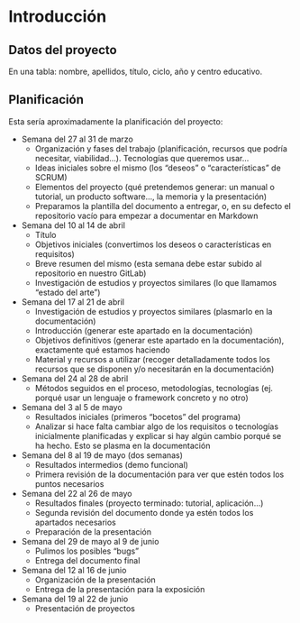 # Introducción



## Datos del proyecto

En una tabla: nombre, apellidos, título, ciclo, año y centro educativo.

## Planificación

Esta sería aproximadamente la planificación del proyecto:

* Semana del 27 al 31 de marzo 
  * Organización y fases del trabajo  (planificación, recursos que podría necesitar, viabilidad…). Tecnologías que queremos usar...
  * Ideas iniciales sobre el mismo (los “deseos” o “características” de SCRUM)
  * Elementos del proyecto (qué pretendemos generar: un manual o tutorial, un producto software…, la memoria y la presentación)
  * Preparamos la plantilla del documento a entregar, o, en su defecto el repositorio vacío para empezar a documentar en Markdown
* Semana del 10 al 14 de abril 
  * Título
  * Objetivos iniciales (convertimos los deseos o características en requisitos)
  * Breve resumen del mismo (esta semana debe estar subido al repositorio en nuestro GitLab)
  * Investigación de estudios y proyectos similares (lo que llamamos “estado del arte”)
* Semana del 17  al 21 de abril
  * Investigación de estudios y proyectos similares  (plasmarlo en la documentación)
  * Introducción (generar este apartado en la documentación)
  * Objetivos definitivos (generar este apartado en la documentación), exactamente qué estamos haciendo
  * Material y recursos a utilizar (recoger detalladamente todos los recursos que se disponen y/o necesitarán en la documentación)
* Semana del 24 al 28 de abril 
  * Métodos seguidos en el proceso, metodologías, tecnologías (ej. porqué usar un lenguaje o framework concreto y no otro)
* Semana del 3 al 5 de mayo 
  * Resultados iniciales (primeros “bocetos” del programa)
  * Analizar si hace falta cambiar algo de los requisitos o tecnologías inicialmente planificadas y explicar si hay algún cambio porqué se ha hecho. Esto se plasma en la documentación
* Semana del 8 al 19 de mayo (dos semanas) 
  * Resultados intermedios (demo funcional)
  * Primera revisión de la documentación para ver que estén todos los puntos necesarios 
* Semana del 22 al 26 de mayo
  * Resultados finales (proyecto terminado: tutorial, aplicación…) 
  * Segunda revisión del documento donde ya estén todos los apartados necesarios 
  * Preparación de la presentación 
* Semana del 29 de mayo al 9 de junio 
  * Pulimos los posibles “bugs”
  * Entrega del documento final 
* Semana del 12 al 16 de junio  
  * Organización de la presentación
  * Entrega de la presentación para la exposición 
* Semana del 19 al 22 de junio  
  * Presentación de proyectos
